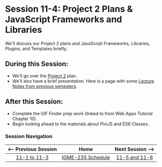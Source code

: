 # Session 11-4: Project 2 Plans & JavaScript Frameworks and Libraries

We'll discuss our Project 2 plans and JavaScript Frameworks, Libraries, Plugins, and Templates briefly.

## During this Session:
- We'll go over the [Project 2](https://github.com/dccircuit/IGME-235-Fall-2019/blob/master/projects/project-2.md) plan.
- We'll also have a brief presentation.  Here is a page with some [Lecture Notes from previous semesters](frameworks.md).

## After this Session:

- Complete the GIF Finder prep work (linked to from Web Apps Tutorial Chapter 10).  
- Begin looking ahead to the materials about PixiJS and ES6 Classes.

### Session Navigation

| <-- Previous Session |               Home                  | Next Session --> |
|:--------------------:|:-----------------------------------:|:----------------:|
|  [11-1 to 11-3](11-1.md)       | [IGME-235 Schedule](../schedule.md) |   [11-5 and 11-6](11-5.md)  |
